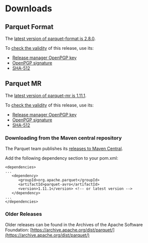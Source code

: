 # Downloads

## Parquet Format

The [latest version of parquet-format is 2.8.0](https://www.apache.org/dyn/closer.lua/parquet/apache-parquet-format-2.8.0/apache-parquet-format-2.8.0.tar.gz).

To [check the validity](https://www.apache.org/info/verification.html) of this release, use its:

 * [Release manager OpenPGP key](https://downloads.apache.org/parquet/KEYS)
 * [OpenPGP signature](https://downloads.apache.org/parquet/apache-parquet-format-2.8.0/apache-parquet-format-2.8.0.tar.gz.asc)
 * [SHA-512](https://downloads.apache.org/parquet/apache-parquet-format-2.8.0/apache-parquet-format-2.8.0.tar.gz.sha512)

## Parquet MR

The [latest version of parquet-mr is 1.11.1](https://www.apache.org/dyn/closer.lua/parquet/apache-parquet-1.11.1/apache-parquet-1.11.1.tar.gz).

To [check the validity](https://www.apache.org/info/verification.html) of this release, use its:

 * [Release manager OpenPGP key](https://downloads.apache.org/parquet/KEYS)
 * [OpenPGP signature](https://downloads.apache.org/parquet/apache-parquet-1.11.1/apache-parquet-1.11.1.tar.gz.asc)
 * [SHA-512](https://downloads.apache.org/parquet/apache-parquet-1.11.1/apache-parquet-1.11.1.tar.gz.sha512)

### Downloading from the Maven central repository

The Parquet team publishes its [releases to Maven Central](https://search.maven.org/search?q=g:org.apache.parquet).

Add the following dependency section to your pom.xml:

	<dependencies>
	...
	   <dependency>
          <groupId>org.apache.parquet</groupId>
          <artifactId>parquet-avro</artifactId>
          <version>1.11.1</version> <!-- or latest version -->
       </dependency>
    ...
    </dependencies>

### Older Releases

Older releases can be found in the Archives of the Apache Software Foundation:
[https://archive.apache.org/dist/parquet/](https://archive.apache.org/dist/parquet/)

